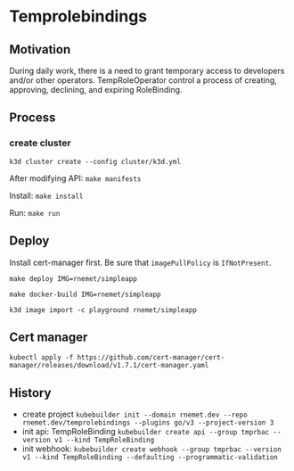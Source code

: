 # Temprolebindings

## Motivation

During daily work, there is a need to grant temporary access to developers and/or other operators. TempRoleOperator control
a process of creating, approving, declining, and expiring RoleBinding. 

## Process

### create cluster

`k3d cluster create --config cluster/k3d.yml`

After modifying API: `make manifests`

Install: `make install`

Run: `make run`

## Deploy 

Install cert-manager first. Be sure that `imagePullPolicy` is `IfNotPresent`.

`make deploy IMG=rnemet/simpleapp`

`make docker-build IMG=rnemet/simpleapp`

`k3d image import -c playground rnemet/simpleapp`

## Cert manager

`kubectl apply -f https://github.com/cert-manager/cert-manager/releases/download/v1.7.1/cert-manager.yaml`



## History

* create project
    `kubebuilder init --domain rnemet.dev --repo rnemet.dev/temprolebindings --plugins go/v3 --project-version 3`
* init api: TempRoleBinding
    `kubebuilder create api --group tmprbac --version v1 --kind TempRoleBinding`
* init webhook:
    `kubebuilder create webhook --group tmprbac --version v1 --kind TempRoleBinding --defaulting --programmatic-validation`

